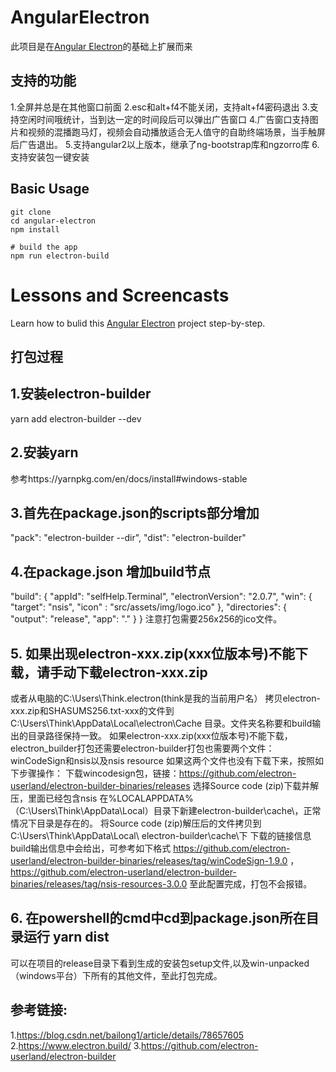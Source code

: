 # AngularElectron

此项目是在[Angular Electron](https://angularfirebase.com/lessons/desktop-apps-with-electron-and-angular/)的基础上扩展而来
## 支持的功能
1.全屏并总是在其他窗口前面 
2.esc和alt+f4不能关闭，支持alt+f4密码退出
3.支持空闲时间哦统计，当到达一定的时间段后可以弹出广告窗口
4.广告窗口支持图片和视频的混播跑马灯，视频会自动播放适合无人值守的自助终端场景，当手触屏后广告退出。
5.支持angular2以上版本，继承了ng-bootstrap库和ngzorro库
6.支持安装包一键安装

## Basic Usage

```shell
git clone
cd angular-electron
npm install

# build the app
npm run electron-build
```

# Lessons and Screencasts

Learn how to bulid this [Angular Electron](https://angularfirebase.com/lessons/desktop-apps-with-electron-and-angular/) project step-by-step. 
## 打包过程
## 1.安装electron-builder
  yarn add electron-builder --dev
## 2.安装yarn
   参考https://yarnpkg.com/en/docs/install#windows-stable
##  3.首先在package.json的scripts部分增加
 "pack": "electron-builder --dir",
 "dist": "electron-builder"
##  4.在package.json 增加build节点
"build": {
    "appId": "selfHelp.Terminal",
    "electronVersion": "2.0.7",
    "win": {
      "target": "nsis",
      "icon" : "src/assets/img/logo.ico"
    },
     "directories": {
      "output": "release",
      "app": "."
    }
  }
  注意打包需要256x256的ico文件。
## 5. 如果出现electron-xxx.zip(xxx位版本号)不能下载，请手动下载electron-xxx.zip
   或者从电脑的C:\Users\Think\.electron(think是我的当前用户名）
   拷贝electron-xxx.zip和SHASUMS256.txt-xxx的文件到C:\Users\Think\AppData\Local\electron\Cache
   目录。文件夹名称要和build输出的目录路径保持一致。
   如果electron-xxx.zip(xxx位版本号)不能下载，electron_builder打包还需要electron-builder打包也需要两个文件：
   winCodeSign和nsis以及nsis resource
   如果这两个文件也没有下载下来，按照如下步骤操作：
   下载wincodesign包，链接：https://github.com/electron-userland/electron-builder-binaries/releases
   选择Source code (zip)下载并解压，里面已经包含nsis
   在%LOCALAPPDATA%（C:\Users\Think\AppData\Local）目录下新建electron-builder\cache\，正常情况下目录是存在的。
   将Source code (zip)解压后的文件拷贝到C:\Users\Think\AppData\Local\ electron-builder\cache\下
   下载的链接信息build输出信息中会给出，可参考如下格式
   https://github.com/electron-userland/electron-builder-binaries/releases/tag/winCodeSign-1.9.0 ，
   https://github.com/electron-userland/electron-builder-binaries/releases/tag/nsis-resources-3.0.0
   至此配置完成，打包不会报错。
## 6. 在powershell的cmd中cd到package.json所在目录运行 yarn dist
   可以在项目的release目录下看到生成的安装包setup文件,以及win-unpacked（windows平台）下所有的其他文件，至此打包完成。
   
##  参考链接:
   1.https://blog.csdn.net/bailong1/article/details/78657605
   2.https://www.electron.build/
   3.https://github.com/electron-userland/electron-builder
   

